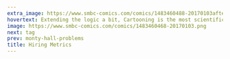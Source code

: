 ```yaml
---
extra_image: https://www.smbc-comics.com/comics/1483460488-20170103after.png
hovertext: Extending the logic a bit, Cartooning is the most scientific discipline of all.
image: https://www.smbc-comics.com/comics/1483460468-20170103.png
next: tag
prev: monty-hall-problems
title: Hiring Metrics
---
```

